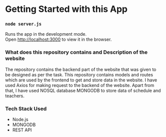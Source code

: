 # Getting Started with this App

### `node server.js`

Runs the app in the development mode.\
Open [http://localhost:3000](http://localhost:3000) to view it in the browser.


### What does this repository contains and Description of the website
The repository contains the backend part of the website that was given to be designed as per the task. This repository contains models and routes which are used by the frontend to get and store data in the website. I have used Axios for making request to the backend of the website. Apart from that, I have used NOSQL database MONGODB to store data of schedule and teachers. 


### Tech Stack Used
* Node.js
* MONGODB
* REST API
